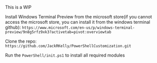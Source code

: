 This is a WIP

Install Windows Terminal Preview from the microsoft store(if you cannot access the microsoft store, you can install it from the windows terminal github): `https://www.microsoft.com/en-us/p/windows-terminal-preview/9n8g5rfz9xk3?activetab=pivot:overviewtab`

Clone the repo:
`https://github.com/JackRKelly/PowerShellCustomization.git`

Run the `PowerShell/init.ps1` to install all required modules
